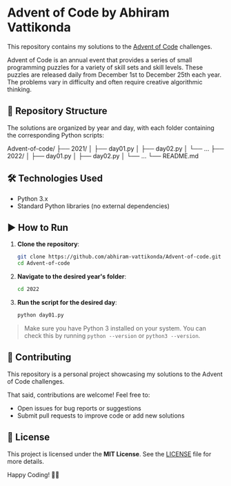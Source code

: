 # Advent of Code by Abhiram Vattikonda

This repository contains my solutions to the [Advent of Code](https://adventofcode.com/) challenges.

Advent of Code is an annual event that provides a series of small programming puzzles for a variety of skill sets and skill levels. These puzzles are released daily from December 1st to December 25th each year. The problems vary in difficulty and often require creative algorithmic thinking.

## 📁 Repository Structure

The solutions are organized by year and day, with each folder containing the corresponding Python scripts:

Advent-of-code/
├── 2021/
│   ├── day01.py
│   ├── day02.py
│   └── ...
├── 2022/
│   ├── day01.py
│   ├── day02.py
│   └── ...
└── README.md

## 🛠 Technologies Used

- Python 3.x
- Standard Python libraries (no external dependencies)

## ▶️ How to Run

1. **Clone the repository**:

   ```bash
   git clone https://github.com/abhiram-vattikonda/Advent-of-code.git
   cd Advent-of-code

2. **Navigate to the desired year's folder**:

   ```bash
   cd 2022
   ```

3. **Run the script for the desired day**:

   ```bash
   python day01.py
   ```

> Make sure you have Python 3 installed on your system. You can check this by running `python --version` or `python3 --version`.

## 🤝 Contributing

This repository is a personal project showcasing my solutions to the Advent of Code challenges.

That said, contributions are welcome! Feel free to:

* Open issues for bug reports or suggestions
* Submit pull requests to improve code or add new solutions

## 📄 License

This project is licensed under the **MIT License**. See the [LICENSE](LICENSE) file for more details.


Happy Coding! 🎄🧩

